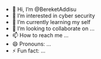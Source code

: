 - 👋 Hi, I’m @BereketAddisu
- 👀 I’m interested in cyber security
- 🌱 I’m currently learning my self
- 💞️ I’m looking to collaborate on ...
- 📫 How to reach me ...
- 😄 Pronouns: ...
- ⚡ Fun fact: ...

<!---
BereketAddisu/BereketAddisu is a ✨ special ✨ repository because its `README.md` (this file) appears on your GitHub profile.
You can click the Preview link to take a look at your changes.
--->
